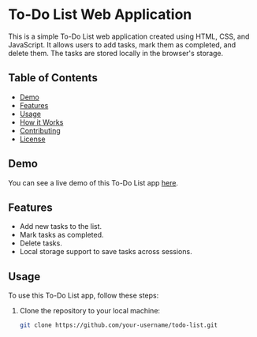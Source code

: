 
# To-Do List Web Application

This is a simple To-Do List web application created using HTML, CSS, and JavaScript. It allows users to add tasks, mark them as completed, and delete them. The tasks are stored locally in the browser's storage.

## Table of Contents

- [Demo](#demo)
- [Features](#features)
- [Usage](#usage)
- [How it Works](#how-it-works)
- [Contributing](#contributing)
- [License](#license)

## Demo

You can see a live demo of this To-Do List app [here](#).

## Features

- Add new tasks to the list.
- Mark tasks as completed.
- Delete tasks.
- Local storage support to save tasks across sessions.

## Usage

To use this To-Do List app, follow these steps:

1. Clone the repository to your local machine:

   ```bash
   git clone https://github.com/your-username/todo-list.git
